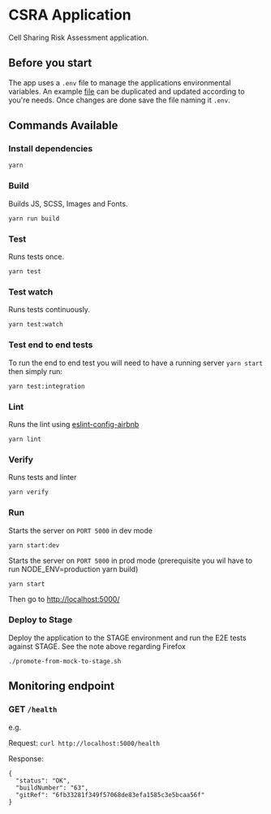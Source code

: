 # CSRA Application
Cell Sharing Risk Assessment application.

## Before you start
The app uses a `.env` file to manage the applications environmental variables.
An example [file](.env.template) can be duplicated and updated according to you're needs.
Once changes are done save the file naming it `.env`.


## Commands Available

### Install dependencies
```
yarn
```

### Build
Builds JS, SCSS, Images and Fonts.
```
yarn run build
```

### Test
Runs tests once.
```
yarn test
```

### Test watch
Runs tests continuously.

```
yarn test:watch
```

### Test end to end tests
To run the end to end test you will need to have a running server `yarn start` then simply run:
```
yarn test:integration
```

### Lint
Runs the lint using [eslint-config-airbnb](https://www.npmjs.com/package/eslint-config-airbnb)
```
yarn lint
```

### Verify
Runs tests and linter
 ```
yarn verify
```

### Run
Starts the server on `PORT 5000` in dev mode
```
yarn start:dev
```

Starts the server on `PORT 5000` in prod mode (prerequisite you wil have to run NODE_ENV=production yarn build)
```
yarn start
```

Then go to [http://localhost:5000/](http://localhost:5000/)

### Deploy to Stage
Deploy the application to the STAGE environment and run the E2E tests against STAGE. See the note above regarding Firefox
```
./promote-from-mock-to-stage.sh
```

## Monitoring endpoint

### GET `/health`

e.g.

Request: ```curl http://localhost:5000/health ```


Response:
```
{
  "status": "OK",
  "buildNumber": "63",
  "gitRef": "6fb33281f349f57068de83efa1585c3e5bcaa56f"
}
```
